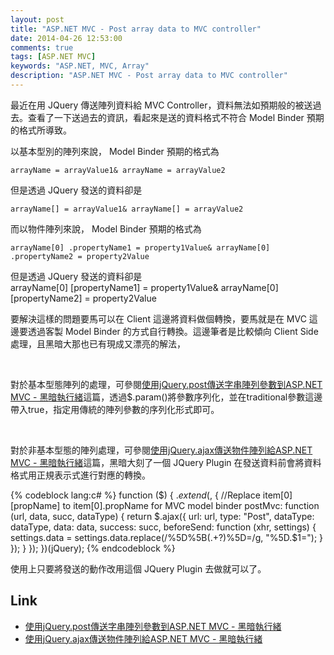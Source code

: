 ```yaml
---
layout: post
title: "ASP.NET MVC - Post array data to MVC controller"
date: 2014-04-26 12:53:00
comments: true
tags: [ASP.NET MVC]
keywords: "ASP.NET, MVC, Array"
description: "ASP.NET MVC - Post array data to MVC controller"
---
```


最近在用 JQuery 傳送陣列資料給 MVC Controller，資料無法如預期般的被送過去。查看了一下送過去的資訊，看起來是送的資料格式不符合 Model Binder 預期的格式所導致。  

<!-- More -->

以基本型別的陣列來說， Model Binder 預期的格式為  

    arrayName = arrayValue1& arrayName = arrayValue2


但是透過 JQuery 發送的資料卻是  

    arrayName[] = arrayValue1& arrayName[] = arrayValue2


而以物件陣列來說， Model Binder 預期的格式為  

    arrayName[0] .propertyName1 = property1Value& arrayName[0] .propertyName2 = property2Value


但是透過 JQuery 發送的資料卻是  
    arrayName[0] [propertyName1] = property1Value& arrayName[0] [propertyName2] = property2Value

要解決這樣的問題要馬可以在 Client 這邊將資料做個轉換，要馬就是在 MVC 這邊要透過客製 Model Binder 的方式自行轉換。這邊筆者是比較傾向 Client Side 處理，且黑暗大那也已有現成又漂亮的解法，

<br/>

對於基本型態陣列的處理，可參閱[使用jQuery.post傳送字串陣列參數到ASP.NET MVC - 黑暗執行緒](http://blog.darkthread.net/post-2013-12-14-pass-string-array-to-aspnet-mvc.aspx)這篇，透過$.param()將參數序列化，並在traditional參數這邊帶入true，指定用傳統的陣列參數的序列化形式即可。

<br/>

對於非基本型態的陣列處理，可參閱[使用jQuery.ajax傳送物件陣列給ASP.NET MVC - 黑暗執行緒](http://blog.darkthread.net/post-2012-06-23-post-array-to-mvc-with-jquery-ajax.aspx)這篇，黑暗大刻了一個 JQuery Plugin 在發送資料前會將資料格式用正規表示式進行對應的轉換。

{% codeblock lang:c# %}
function ($) {
    $.extend($, {
        //Replace item[0][propName] to item[0].propName for MVC model binder
        postMvc: function (url, data, succ, dataType) {
            return $.ajax({
                url: url,
                type: "Post",
                dataType: dataType,
                data: data,
                success: succ,
                beforeSend: function (xhr, settings) {
                    settings.data =
                    settings.data.replace(/%5D%5B(.+?)%5D=/g, "%5D.$1=");
                }
            });
        }
    });
})(jQuery);
 {% endcodeblock %}

使用上只要將發送的動作改用這個 JQuery Plugin 去做就可以了。

Link
----
* [使用jQuery.post傳送字串陣列參數到ASP.NET MVC - 黑暗執行緒](http://blog.darkthread.net/post-2013-12-14-pass-string-array-to-aspnet-mvc.aspx)
* [使用jQuery.ajax傳送物件陣列給ASP.NET MVC - 黑暗執行緒](http://blog.darkthread.net/post-2012-06-23-post-array-to-mvc-with-jquery-ajax.aspx)
